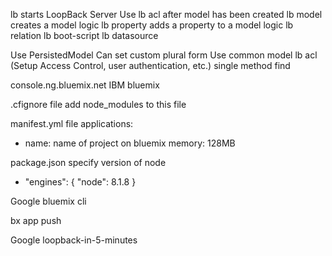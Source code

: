 lb starts LoopBack Server
Use lb acl after model has been created
lb model creates a model logic
lb property adds a property to a model logic
lb relation
lb boot-script
lb datasource

Use PersistedModel
Can set custom plural form
Use common model
lb acl (Setup Access Control, user authentication, etc.)
  single method
  find

console.ng.bluemix.net
IBM bluemix

.cfignore file
  add node_modules to this file

manifest.yml file
  applications:
  - name: name of project on bluemix
  memory: 128MB

package.json
  specify version of node
  - "engines": {
      "node": 8.1.8
  }

Google bluemix cli

bx app push

Google loopback-in-5-minutes
